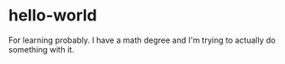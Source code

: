 # hello-world
For learning probably. 
I have a math degree and I'm trying to actually do something with it. 
